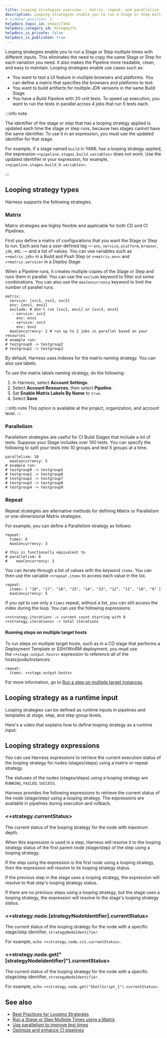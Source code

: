 ```yaml
---
title: Looping strategies overview -- matrix, repeat, and parallelism
description: Looping strategies enable you to run a Stage or Step multiple times with different inputs. Looping speeds up your pipelines and makes them easier to read and maintain.
# sidebar_position: 2
helpdocs_topic_id: eh4azj73m4
helpdocs_category_id: kncngmy17o
helpdocs_is_private: false
helpdocs_is_published: true
---
```


Looping strategies enable you to run a Stage or Step multiple times with different inputs. This eliminates the need to copy the same Stage or Step for each variation you need. It also makes the Pipeline more readable, clean, and easy to maintain. Looping strategies enable use cases such as:

* You want to test a UI feature in multiple browsers and platforms. You can define a matrix that specifies the browsers and platforms to test.
* You want to build artifacts for multiple JDK versions in the same Build Stage.
* You have a Build Pipeline with 20 unit tests. To speed up execution, you want to run the tests in parallel across 4 jobs that run 5 tests each.

:::info note

The identifier of the stage or step that has a looping strategy applied is updated each time the stage or step runs, because two stages cannot have the same identifier. To use it in an expression, you must use the updated identifier for that stage.

For example, if a stage named `build` in YAML has a looping strategy applied, the expression `<+pipeline.stages.build.variables>` does not work. Use the updated identifier in your expression, for example, `<+pipeline.stages.build_0.variables>`.

:::

## Looping strategy types

Harness supports the following strategies.

### Matrix

Matrix strategies are highly flexible and applicable for both CD and CI Pipelines.

First you define a matrix of configurations that you want the Stage or Step to run. Each axis has a user-defined tag — `env`, `service`, `platform`, `browser`, `jdk`, etc. — and a list of values. You can use variables such as `<+matrix.jdk>` in a Build and Push Step or `<+matrix.env>` and `<+matrix.service>` in a Deploy Stage.

When a Pipeline runs, it creates multiple copies of the Stage or Step and runs them in parallel. You can use the `exclude` keyword to filter out some combinations. You can also use the `maxConcurrency` keyword to limit the number of parallel runs.

```
matrix:   
  service: [svc1, svc2, svc3]  
  env: [env1, env2]  
  exclude: # don't run [svc1, env1] or [svc3, env3]  
   - service: svc1   
     env: env1   
   - service: svc3   
     env: env2   
  maxConcurrency: 2 # run up to 2 jobs in parallel based on your resources  
# example run:  
# testgroup0 -> testgroup2  
# testgroup1 -> testgroup3
```

By default, Harness uses indexes for the matrix naming strategy. You can also use labels.

To use the matrix labels naming strategy, do the following:

1. In Harness, select **Account Settings**.
2. Select **Account Resources**, then select **Pipeline**.
3. Set **Enable Matrix Labels By Name** to `true`.
4. Select **Save**.

:::info note
 This option is available at the project, organization, and account level.
:::

### Parallelism

Parallelism strategies are useful for CI Build Stages that include a lot of tests. Suppose your Stage includes over 100 tests. You can specify the following to split your tests into 10 groups and test 5 groups at a time.

```
parallelism: 10  
  maxConcurrency: 5  
# example run:  
# testgroup0 -> testgroup5  
# testgroup1 -> testgroup6  
# testgroup2 -> testgroup7  
# testgroup3 -> testgroup8  
# testgroup4 -> testgroup9
```
### Repeat

Repeat strategies are alternative methods for defining Matrix or Parallelism or one-dimensional Matrix strategies.

For example, you can define a Parallelism strategy as follows:

```
repeat:   
  times: 6  
  maxConcurrency: 3  
  
# this is functionally equivalent to  
# parallelism: 6  
#    maxConcurrency: 3
```

You can iterate through a list of values with the keyword `items`. You can then use the variable `<+repeat.item>` to access each value in the list.

```
repeat:   
  items: [ "18", "17", "16", "15", "14", "13", "12", "11", "10", "9" ]  
  maxConcurrency: 5
```

If you opt to use only a `times` repeat, without a list, you can still access the index during the loop. You can use the following expressions:

```
<+strategy.iteration> -> current count starting with 0
<+strategy.iterations> -> total iterations
```
#### Running steps on multiple target hosts

To run steps on multiple target hosts, such as in a CD stage that performs a Deployment Template or SSH/WinRM deployment, you must use the `<+stage.output.hosts>` expression to reference all of the hosts/pods/instances:

```
repeat:  
  items: <+stage.output.hosts>
```
For more information, go to [Run a step on multiple target instances](/docs/continuous-delivery/x-platform-cd-features/cd-steps/run-a-script-on-multiple-target-instances).

## Looping strategy as a runtime input

Looping strategies can be defined as runtime inputs in pipelines and templates at stage, step, and step group levels.

Here's a video that explains how to define looping strategy as a runtime input:

<!-- Video:
https://harness-24.wistia.com/medias/79nqqvqybt-->
<docvideo src="https://harness-24.wistia.com/medias/79nqqvqybt" />

## Looping strategy expressions

You can use Harness expressions to retrieve the current execution status of the looping strategy for nodes (stages/steps) using a matrix or repeat strategy.
  
The statuses of the nodes (stages/steps) using a looping strategy are `RUNNING`, `FAILED`, `SUCCESS`.

Harness provides the following expressions to retrieve the current status of the node (stage/step) using a looping strategy. The expressions are available in pipelines during execution and rollback.

### <+strategy.currentStatus>

The current status of the looping strategy for the node with maximum depth.

When this expression is used in a step, Harness will resolve it to the looping strategy status of the first parent node (stage/step) of the step using a looping strategy.

If the step using the expression is the first node using a looping strategy, then the expression will resolve to its looping strategy status. 

If the previous step in the stage uses a looping strategy, the expression will resolve to that step's looping strategy status. 

If there are no previous steps using a looping strategy, but the stage uses a looping strategy, the expression will resolve to the stage's looping strategy status.

### <+strategy.node.[strategyNodeIdentifier].currentStatus>

The current status of the looping strategy for the node with a specific stage/step identifier, `strategyNodeIdentifier`.

For example, `echo <+strategy.node.cs1.currentStatus>`.

### <+strategy.node.get("[strategyNodeIdentifier]").currentStatus>

The current status of the looping strategy for the node with a specific stage/step identifier, `strategyNodeIdentifier`.

For example, `echo <+strategy.node.get("ShellScript_1").currentStatus>`.


## See also

* [Best Practices for Looping Strategies](./best-practices-for-looping-strategies.md)
* [Run a Stage or Step Multiple Times using a Matrix](./run-a-stage-or-step-multiple-times-using-a-matrix.md)
* [Use parallelism to improve test times](/docs/continuous-integration/use-ci/optimize-and-more/speed-up-ci-test-pipelines-using-parallelism)
* [Optimize and enhance CI pipelines](/docs/continuous-integration/use-ci/optimize-and-more/optimizing-ci-build-times.md)

